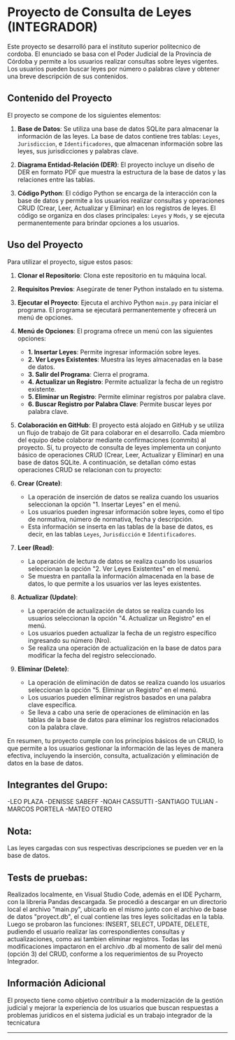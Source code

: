 

# Proyecto de Consulta de Leyes (INTEGRADOR)

Este proyecto se desarrolló para el instituto superior politecnico de cordoba. El enunciado se basa con  el Poder Judicial de la Provincia de Córdoba y permite a los usuarios realizar consultas sobre leyes vigentes. Los usuarios pueden buscar leyes por número o palabras clave y obtener una breve descripción de sus contenidos.

## Contenido del Proyecto

El proyecto se compone de los siguientes elementos:

1. **Base de Datos**: Se utiliza una base de datos SQLite para almacenar la información de las leyes. La base de datos contiene tres tablas: `Leyes`, `Jurisdiccion`, e `Identificadores`, que almacenan información sobre las leyes, sus jurisdicciones y palabras clave.

2. **Diagrama Entidad-Relación (DER)**: El proyecto incluye un diseño de DER en formato PDF que muestra la estructura de la base de datos y las relaciones entre las tablas.

3. **Código Python**: El código Python se encarga de la interacción con la base de datos y permite a los usuarios realizar consultas y operaciones CRUD (Crear, Leer, Actualizar y Eliminar) en los registros de leyes. El código se organiza en dos clases principales: `Leyes` y `Mods`, y se ejecuta permanentemente para brindar opciones a los usuarios.

## Uso del Proyecto

Para utilizar el proyecto, sigue estos pasos:

1. **Clonar el Repositorio**: Clona este repositorio en tu máquina local.

2. **Requisitos Previos**: Asegúrate de tener Python instalado en tu sistema.

3. **Ejecutar el Proyecto**: Ejecuta el archivo Python `main.py` para iniciar el programa. El programa se ejecutará permanentemente y ofrecerá un menú de opciones.

4. **Menú de Opciones**: El programa ofrece un menú con las siguientes opciones:
   - **1. Insertar Leyes**: Permite ingresar información sobre leyes.
   - **2. Ver Leyes Existentes**: Muestra las leyes almacenadas en la base de datos.
   - **3. Salir del Programa**: Cierra el programa.
   - **4. Actualizar un Registro**: Permite actualizar la fecha de un registro existente.
   - **5. Eliminar un Registro**: Permite eliminar registros por palabra clave.
   - **6. Buscar Registro por Palabra Clave**: Permite buscar leyes por palabra clave.

5. **Colaboración en GitHub**: El proyecto está alojado en GitHub y se utiliza un flujo de trabajo de Git para colaborar en el desarrollo. Cada miembro del equipo debe colaborar mediante confirmaciones (commits) al proyecto.
Sí, tu proyecto de consulta de leyes implementa un conjunto básico de operaciones CRUD (Crear, Leer, Actualizar y Eliminar) en una base de datos SQLite. A continuación, se detallan cómo estas operaciones CRUD se relacionan con tu proyecto:

1. **Crear (Create)**:
   - La operación de inserción de datos se realiza cuando los usuarios seleccionan la opción "1. Insertar Leyes" en el menú.
   - Los usuarios pueden ingresar información sobre leyes, como el tipo de normativa, número de normativa, fecha y descripción.
   - Esta información se inserta en las tablas de la base de datos, es decir, en las tablas `Leyes`, `Jurisdicción` e `Identificadores`.

2. **Leer (Read)**:
   - La operación de lectura de datos se realiza cuando los usuarios seleccionan la opción "2. Ver Leyes Existentes" en el menú.
   - Se muestra en pantalla la información almacenada en la base de datos, lo que permite a los usuarios ver las leyes existentes.

3. **Actualizar (Update)**:
   - La operación de actualización de datos se realiza cuando los usuarios seleccionan la opción "4. Actualizar un Registro" en el menú.
   - Los usuarios pueden actualizar la fecha de un registro específico ingresando su número (Nro).
   - Se realiza una operación de actualización en la base de datos para modificar la fecha del registro seleccionado.

4. **Eliminar (Delete)**:
   - La operación de eliminación de datos se realiza cuando los usuarios seleccionan la opción "5. Eliminar un Registro" en el menú.
   - Los usuarios pueden eliminar registros basados en una palabra clave específica.
   - Se lleva a cabo una serie de operaciones de eliminación en las tablas de la base de datos para eliminar los registros relacionados con la palabra clave.

En resumen, tu proyecto cumple con los principios básicos de un CRUD, lo que permite a los usuarios gestionar la información de las leyes de manera efectiva, incluyendo la inserción, consulta, actualización y eliminación de datos en la base de datos.
## Integrantes del Grupo:
-LEO PLAZA -DENISSE SABEFF -NOAH CASSUTTI -SANTIAGO TULIAN -MARCOS PORTELA -MATEO OTERO

## Nota:
Las leyes cargadas con sus respectivas descripciones se pueden ver en la base de datos.

## Tests de pruebas:
Realizados localmente, en Visual Studio Code, además en el IDE Pycharm, con la libreria Pandas descargada. Se procedió a descargar en un directorio local el archivo "main.py", ubicarlo en el mismo junto con el archivo de base de datos "proyect.db", el cual contiene las tres leyes solicitadas en la tabla. Luego se probaron las funciones: INSERT, SELECT, UPDATE, DELETE, pudiendo el usuario realizar las correspondientes consultas y actualizaciones, como asi tambien eliminar registros.
Todas las modificaciones impactaron en el archivo .db al momento de salir del menú (opción 3) del CRUD, conforme a los requerimientos de su Proyecto Integrador.



## Información Adicional

El proyecto tiene como objetivo contribuir a la modernización de la gestión judicial y mejorar la experiencia de los usuarios que buscan respuestas a problemas jurídicos en el sistema judicial es un trabajo integrador de la tecnicatura

---

